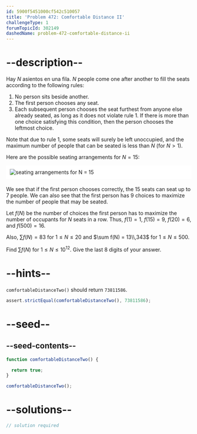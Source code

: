 ```yaml
---
id: 5900f5451000cf542c510057
title: 'Problem 472: Comfortable Distance II'
challengeType: 1
forumTopicId: 302149
dashedName: problem-472-comfortable-distance-ii
---
```


# --description--

Hay $N$ asientos en una fila. $N$ people come one after another to fill the seats according to the following rules:

1. No person sits beside another.
1. The first person chooses any seat.
1. Each subsequent person chooses the seat furthest from anyone else already seated, as long as it does not violate rule 1. If there is more than one choice satisfying this condition, then the person chooses the leftmost choice.

Note that due to rule 1, some seats will surely be left unoccupied, and the maximum number of people that can be seated is less than $N$ (for $N > 1$).

Here are the possible seating arrangements for $N = 15$:

<img alt="seating arrangements for N = 15" src="https://cdn.freecodecamp.org/curriculum/project-euler/comfortable-distance-ii.png" style="background-color: white; padding: 10px; display: block; margin-right: auto; margin-left: auto; margin-bottom: 1.2rem;" />

We see that if the first person chooses correctly, the 15 seats can seat up to 7 people. We can also see that the first person has 9 choices to maximize the number of people that may be seated.

Let $f(N)$ be the number of choices the first person has to maximize the number of occupants for $N$ seats in a row. Thus, $f(1) = 1$, $f(15) = 9$, $f(20) = 6$, and $f(500) = 16$.

Also, $\sum f(N) = 83$ for $1 ≤ N ≤ 20$ and $\sum f(N) = 13\\,343$ for $1 ≤ N ≤ 500$.

Find $\sum f(N)$ for $1 ≤ N ≤ {10}^{12}$. Give the last 8 digits of your answer.

# --hints--

`comfortableDistanceTwo()` should return `73811586`.

```js
assert.strictEqual(comfortableDistanceTwo(), 73811586);
```

# --seed--

## --seed-contents--

```js
function comfortableDistanceTwo() {

  return true;
}

comfortableDistanceTwo();
```

# --solutions--

```js
// solution required
```
